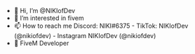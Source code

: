 - 👋 Hi, I’m @NIKIofDev
- 👀 I’m interested in fivem
- 📫 How to reach me Discord: NIKI#6375 - TikTok: NIKIofDev (@nikiofdev) - Instagram NIKIofDev (@nikiofdev)
- 🧶 FiveM Developer

